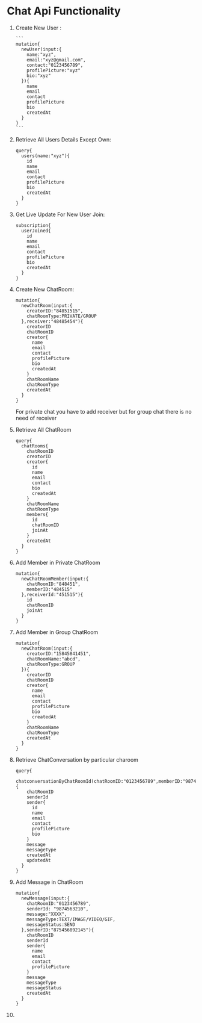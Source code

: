 # Chat Api Functionality

1) Create New User :

       ```
       mutation{
         newUser(input:{
           name:"xyz",
           email:"xyz@gmail.com",
           contact:"0123456789",
           profilePicture:"xyz"
           bio:"xyz"
         }){
           name
           email
           contact
           profilePicture
           bio
           createdAt
         }
       }
       ```
2) Retrieve All Users Details Except Own:

    ```
    query{
      users(name:"xyz"){
        id
        name
        email
        contact
        profilePicture
        bio
        createdAt
      }
    }
    ```
3) Get Live Update For New User Join:

    ```
    subscription{
      userJoined{
        id
        name
        email
        contact
        profilePicture
        bio
        createdAt
      }
    }
    ``` 
4) Create New ChatRoom:
   
    ```
    mutation{
      newChatRoom(input:{
        creatorID:"84851515",
        chatRoomType:PRIVATE/GROUP
      },receiver:"48485454"){
        creatorID
        chatRoomID
        creator{
          name
          email
          contact
          profilePicture
          bio
          createdAt
        }
        chatRoomName
        chatRoomType
        createdAt
      }
    }
    ```
    For private chat you have to add receiver but for group chat there is no need of receiver
5) Retrieve All ChatRoom
    
    ```
    query{
      chatRooms{
        chatRoomID
        creatorID
        creator{
          id
          name
          email
          contact
          bio
          createdAt
        }
        chatRoomName
        chatRoomType
        members{
          id
          chatRoomID
          joinAt
        }
        createdAt
      }
    }
    ```
6) Add Member in Private ChatRoom

    ```
    mutation{
      newChatRoomMember(input:{
        chatRoomID:"848451",
        memberID:"484515"
      },receiverId:"451515"){
        id
        chatRoomID
        joinAt
      }
    }
    ```
7) Add Member in Group ChatRoom

    ```
    mutation{
      newChatRoom(input:{
        creatorID:"15845841451",
        chatRoomName:"abcd",
        chatRoomType:GROUP
      }){
        creatorID
        chatRoomID
        creator{
          name
          email
          contact
          profilePicture
          bio
          createdAt
        }
        chatRoomName
        chatRoomType
        createdAt
      }
    }
    ```
 8) Retrieve ChatConversation by particular charoom
 
    ```
    query{
      chatconversationByChatRoomId(chatRoomID:"0123456789",memberID:"987456310"){
        chatRoomID
        senderId
        sender{
          id
          name
          email
          contact
          profilePicture
          bio
        }
        message
        messageType
        createdAt
        updatedAt
      }
    }
    ```
9) Add Message in ChatRoom 

    ```
    mutation{
      newMessage(input:{
        chatRoomID:"0123456789",
        senderId: "9874563210",
        message:"XXXX",
        messageType:TEXT/IMAGE/VIDEO/GIF,
        messageStatus:SEND
      },senderID:"875456892145"){
        chatRoomID
        senderId
        sender{
          name 
          email
          contact
          profilePicture
        }
        message
        messageType
        messageStatus
        createdAt
      }
    }
    ```
 10) 